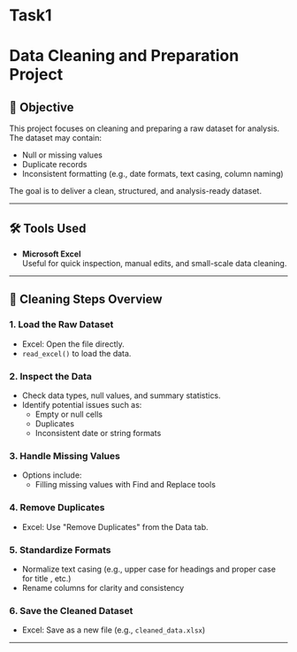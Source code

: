# Task1

# Data Cleaning and Preparation Project

## 📌 Objective

This project focuses on cleaning and preparing a raw dataset for analysis. The dataset may contain:
- Null or missing values
- Duplicate records
- Inconsistent formatting (e.g., date formats, text casing, column naming)

The goal is to deliver a clean, structured, and analysis-ready dataset.

---

## 🛠️ Tools Used

- **Microsoft Excel**  
  Useful for quick inspection, manual edits, and small-scale data cleaning.

---

## 🧹 Cleaning Steps Overview

### 1. Load the Raw Dataset
- Excel: Open the file directly.
- `read_excel()` to load the data.

### 2. Inspect the Data
- Check data types, null values, and summary statistics.
- Identify potential issues such as:
  - Empty or null cells
  - Duplicates
  - Inconsistent date or string formats

### 3. Handle Missing Values
- Options include:
  - Filling missing values with Find and Replace tools 

### 4. Remove Duplicates
- Excel: Use "Remove Duplicates" from the Data tab.

### 5. Standardize Formats
- Normalize text casing (e.g., upper case for headings  and proper case for title , etc.)
- Rename columns for clarity and consistency

### 6. Save the Cleaned Dataset
- Excel: Save as a new file (e.g., `cleaned_data.xlsx`)

---



